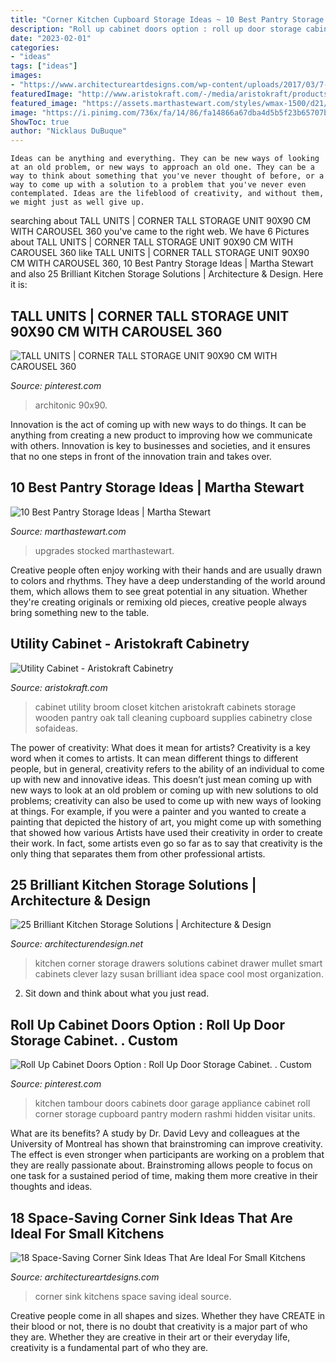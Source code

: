 ```yaml
---
title: "Corner Kitchen Cupboard Storage Ideas ~ 10 Best Pantry Storage Ideas"
description: "Roll up cabinet doors option : roll up door storage cabinet. . custom"
date: "2023-02-01"
categories:
- "ideas"
tags: ["ideas"]
images:
- "https://www.architectureartdesigns.com/wp-content/uploads/2017/03/7-3.jpg"
featuredImage: "http://www.aristokraft.com/-/media/aristokraft/products/cabinet_interiors/utility_cabinet.jpg"
featured_image: "https://assets.marthastewart.com/styles/wmax-1500/d21/la102386c_0107_pantry/la102386c_0107_pantry_sq.jpg?itok=lNAvPqkx"
image: "https://i.pinimg.com/736x/fa/14/86/fa14866a67dba4d5b5f23b65707b8fde.jpg"
ShowToc: true
author: "Nicklaus DuBuque"
---
```




    Ideas can be anything and everything. They can be new ways of looking at an old problem, or new ways to approach an old one. They can be a way to think about something that you've never thought of before, or a way to come up with a solution to a problem that you've never even contemplated. Ideas are the lifeblood of creativity, and without them, we might just as well give up.

	

		
searching about TALL UNITS | CORNER TALL STORAGE UNIT 90X90 CM WITH CAROUSEL 360 you've came to the right web. We have 6 Pictures about TALL UNITS | CORNER TALL STORAGE UNIT 90X90 CM WITH CAROUSEL 360 like TALL UNITS | CORNER TALL STORAGE UNIT 90X90 CM WITH CAROUSEL 360, 10 Best Pantry Storage Ideas | Martha Stewart and also 25 Brilliant Kitchen Storage Solutions | Architecture &amp; Design. Here it is:
		
    
## TALL UNITS | CORNER TALL STORAGE UNIT 90X90 CM WITH CAROUSEL 360

<img loading=lazy src="https://i.pinimg.com/736x/e0/49/93/e049933a4ee48c5ad324bb4529715d29.jpg" onerror="this.onerror=null;this.src='https://tse1.mm.bing.net/th?id=OIP.pPtMFRm2Fe4iuweI7XQO6AHaLG&amp;pid=15.1';" alt="TALL UNITS | CORNER TALL STORAGE UNIT 90X90 CM WITH CAROUSEL 360">

_Source: pinterest.com_

>architonic 90x90. 

	

Innovation is the act of coming up with new ways to do things. It can be anything from creating a new product to improving how we communicate with others. Innovation is key to businesses and societies, and it ensures that no one steps in front of the innovation train and takes over.

    
## 10 Best Pantry Storage Ideas | Martha Stewart

<img loading=lazy src="https://assets.marthastewart.com/styles/wmax-1500/d21/la102386c_0107_pantry/la102386c_0107_pantry_sq.jpg?itok=lNAvPqkx" onerror="this.onerror=null;this.src='https://tse4.mm.bing.net/th?id=OIP.pk7wP-h4px9BIbund1whcgHaHa&amp;pid=15.1';" alt="10 Best Pantry Storage Ideas | Martha Stewart">

_Source: marthastewart.com_

>upgrades stocked marthastewart. 

	

Creative people often enjoy working with their hands and are usually drawn to colors and rhythms. They have a deep understanding of the world around them, which allows them to see great potential in any situation. Whether they're creating originals or remixing old pieces, creative people always bring something new to the table.

    
## Utility Cabinet - Aristokraft Cabinetry

<img loading=lazy src="http://www.aristokraft.com/-/media/aristokraft/products/cabinet_interiors/utility_cabinet.jpg" onerror="this.onerror=null;this.src='https://tse1.mm.bing.net/th?id=OIP.S0EyicfzhF1RBYqimMUovQHaLH&amp;pid=15.1';" alt="Utility Cabinet - Aristokraft Cabinetry">

_Source: aristokraft.com_

>cabinet utility broom closet kitchen aristokraft cabinets storage wooden pantry oak tall cleaning cupboard supplies cabinetry close sofaideas. 

	

The power of creativity: What does it mean for artists?
Creativity is a key word when it comes to artists. It can mean different things to different people, but in general, creativity refers to the ability of an individual to come up with new and innovative ideas. This doesn’t just mean coming up with new ways to look at an old problem or coming up with new solutions to old problems; creativity can also be used to come up with new ways of looking at things. For example, if you were a painter and you wanted to create a painting that depicted the history of art, you might come up with something that showed how various Artists have used their creativity in order to create their work. In fact, some artists even go so far as to say that creativity is the only thing that separates them from other professional artists.

    
## 25 Brilliant Kitchen Storage Solutions | Architecture &amp; Design

<img loading=lazy src="http://cdn.architecturendesign.net/wp-content/uploads/2014/09/25-Mullet-Cabinetry-Kitchen-Corner-Drawers.jpg" onerror="this.onerror=null;this.src='https://tse4.mm.bing.net/th?id=OIP.748ptL36zV8QrA8u0XiEhAHaJ3&amp;pid=15.1';" alt="25 Brilliant Kitchen Storage Solutions | Architecture &amp; Design">

_Source: architecturendesign.net_

>kitchen corner storage drawers solutions cabinet drawer mullet smart cabinets clever lazy susan brilliant idea space cool most organization. 

	

2. Sit down and think about what you just read.

    
## Roll Up Cabinet Doors Option : Roll Up Door Storage Cabinet. . Custom

<img loading=lazy src="https://i.pinimg.com/736x/fa/14/86/fa14866a67dba4d5b5f23b65707b8fde.jpg" onerror="this.onerror=null;this.src='https://tse1.mm.bing.net/th?id=OIP.l5SfUXxT-JWzdc2tBXOIgAHaJ3&amp;pid=15.1';" alt="Roll Up Cabinet Doors Option : Roll Up Door Storage Cabinet. . Custom">

_Source: pinterest.com_

>kitchen tambour doors cabinets door garage appliance cabinet roll corner storage cupboard pantry modern rashmi hidden visitar units. 

	

What are its benefits?
A study by Dr. David Levy and colleagues at the University of Montreal has shown that brainstroming can improve creativity. The effect is even stronger when participants are working on a problem that they are really passionate about. Brainstroming allows people to focus on one task for a sustained period of time, making them more creative in their thoughts and ideas.

    
## 18 Space-Saving Corner Sink Ideas That Are Ideal For Small Kitchens

<img loading=lazy src="https://www.architectureartdesigns.com/wp-content/uploads/2017/03/7-3.jpg" onerror="this.onerror=null;this.src='https://tse2.mm.bing.net/th?id=OIP.NJ3R0gzDllX822D_QxeIWwHaLD&amp;pid=15.1';" alt="18 Space-Saving Corner Sink Ideas That Are Ideal For Small Kitchens">

_Source: architectureartdesigns.com_

>corner sink kitchens space saving ideal source. 

	

Creative people come in all shapes and sizes. Whether they have CREATE in their blood or not, there is no doubt that creativity is a major part of who they are. Whether they are creative in their art or their everyday life, creativity is a fundamental part of who they are.

